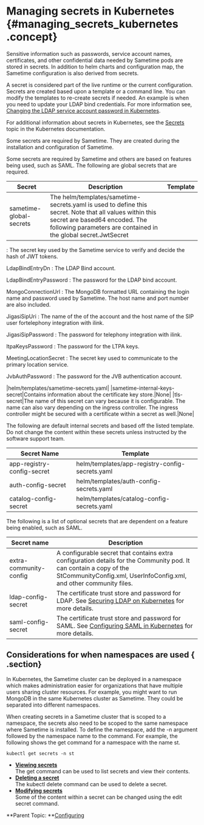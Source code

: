 # Managing secrets in Kubernetes {#managing_secrets_kubernetes .concept}

Sensitive information such as passwords, service account names, certificates, and other confidential data needed by Sametime pods are stored in secrets. In addition to helm charts and configuration map, the Sametime configuration is also derived from secrets.

A secret is considered part of the live runtime or the current configuration. Secrets are created based upon a template or a command line. You can modify the templates to re-create secrets if needed. An example is when you need to update your LDAP bind credentials. For more information see, [Changing the LDAP service account password in Kubernetes](configuring_ldap_password.md).

For additional information about secrets in Kubernetes, see the [Secrets](https://kubernetes.io/docs/concepts/configuration/secret/) topic in the Kubernetes documentation.

Some secrets are required by Sametime. They are created during the installation and configuration of Sametime.

Some secrets are required by Sametime and others are based on features being used, such as SAML. The following are global secrets that are required.

|Secret|Description|Template|
|------|-----------|--------|
|sametime-global-secrets|The helm/templates/sametime-secrets.yaml is used to define this secret. Note that all values within this secret are based64 encoded. The following parameters are contained in the global secret.JwtSecret
:   The secret key used by the Sametime service to verify and decide the hash of JWT tokens.

LdapBindEntryDn
:   The LDAP Bind account.

LdapBindEntryPassword
:   The password for the LDAP bind account.

MongoConnectionUrl
:   The MongoDB formatted URL containing the login name and password used by Sametime. The host name and port number are also included.

JigasiSipUri
:   The name of the of the account and the host name of the SIP user fortelephony integration with ilink.

JigasiSipPassword
:   The password for telephony integration with ilink.

ltpaKeysPassword
:   The password for the LTPA keys.

MeetingLocationSecret
:   The secret key used to communicate to the primary location service.

JvbAuthPassword
:   The password for the JVB authentication account.

|helm/templates/sametime-secrets.yaml|
|sametime-internal-keys-secret|Contains information about the certificate key store.|None|
|tls-secret|The name of this secret can vary because it is configurable. The name can also vary depending on the ingress controller. The ingress controller might be secured with a certificate within a secret as well.|None|

The following are default internal secrets and based off the listed template. Do not change the content within these secrets unless instructed by the software support team.

|Secret Name|Template|
|-----------|--------|
|app-registry-config-secret|helm/templates/app-registry-config-secrets.yaml|
|auth-config-secret|helm/templates/auth-config-secrets.yaml|
|catalog-config-secret|helm/templates/catalog-config-secrets.yaml|

The following is a list of optional secrets that are dependent on a feature being enabled, such as SAML.

|Secret name|Description|
|-----------|-----------|
|extra-community-config|A configurable secret that contains extra configuration details for the Community pod. It can contain a copy of the StCommunityConfig.xml, UserInfoConfig.xml, and other community files.|
|ldap-config-secret|The certificate trust store and password for LDAP. See [Securing LDAP on Kubernetes](securing_ldap_kubernetes.md) for more details.|
|saml-config-secret|The certificate trust store and password for SAML. See [Configuring SAML in Kubernetes](enabling_saml_kubernetes.md) for more details.|

## Considerations for when namespaces are used { .section}

In Kubernetes, the Sametime cluster can be deployed in a namespace which makes administration easier for organizations that have multiple users sharing cluster resources. For example, you might want to run MongoDB in the same Kubernetes cluster as Sametime. They could be separated into different namespaces.

When creating secrets in a Sametime cluster that is scoped to a namespace, the secrets also need to be scoped to the same namespace where Sametime is installed. To define the namespace, add the -n argument followed by the namespace name to the command. For example, the following shows the get command for a namespace with the name st.

``` {#codeblock_oqd_3wc_ytb}
kubectl get secrets -n st
```

-   **[Viewing secrets](secrets_view.md)**  
The get command can be used to list secrets and view their contents.
-   **[Deleting a secret](secrets_delete.md)**  
The kubectl delete command can be used to delete a secret.
-   **[Modifying secrets](secrets_modify.md)**  
Some of the content within a secret can be changed using the edit secret command.

**Parent Topic: **[Configuring](configuring.md)

